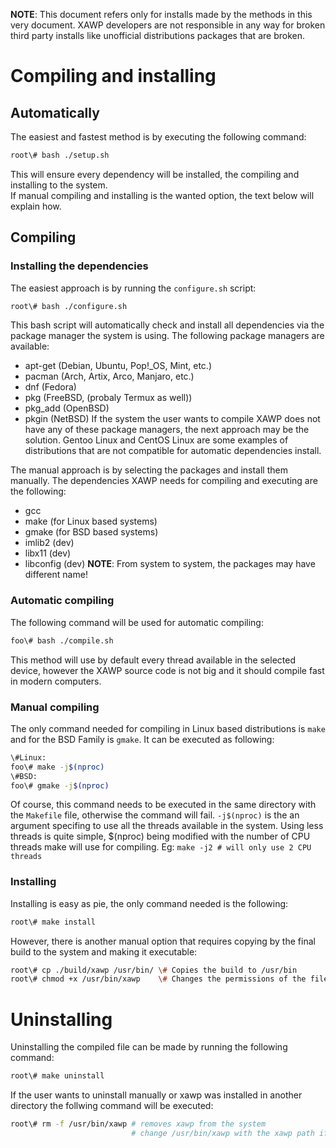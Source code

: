 **NOTE**: This document refers only for installs made by the methods in this very document. XAWP developers are not responsible in any way for broken third party installs like unofficial distributions packages that are broken.

# Compiling and installing

## Automatically
The easiest and fastest method is by executing the following command:
```bash
root\# bash ./setup.sh
```
This will ensure every dependency will be installed, the compiling and installing to the system.<br>
If manual compiling and installing is the wanted option, the text below will explain how.

## Compiling

### Installing the dependencies
The easiest approach is by running the `configure.sh` script:<br>

```bash
root\# bash ./configure.sh
```
This bash script will automatically check and install all dependencies via the package manager the system is using.
The following package managers are available:
 - apt-get   (Debian, Ubuntu, Pop!_OS, Mint, etc.)
 - pacman    (Arch, Artix, Arco, Manjaro, etc.)
 - dnf       (Fedora)
 - pkg       (FreeBSD, (probaly Termux as well))
 - pkg_add   (OpenBSD)
 - pkgin     (NetBSD)
If the system the user wants to compile XAWP does not have any of these package managers, the next approach may be the solution. Gentoo Linux and CentOS Linux are some examples of distributions that are not compatible for automatic dependencies install.<br>

The manual approach is by selecting the packages and install them manually.
The dependencies XAWP needs for compiling and executing are the following:
 - gcc
 - make      (for Linux based systems)
 - gmake     (for BSD based systems)
 - imlib2    (dev)
 - libx11    (dev)
 - libconfig (dev)
**NOTE**: From system to system, the packages may have different name!

### Automatic compiling
The following command will be used for automatic compiling:
```bash
foo\# bash ./compile.sh
```
This method will use by default every thread available in the selected device, however the XAWP source code is not big and it should compile fast in modern computers.

### Manual compiling
The only command needed for compiling in Linux based distributions is `make` and for the BSD Family is `gmake`. It can be executed as following:
```bash
\#Linux:
foo\# make -j$(nproc)
\#BSD:
foo\# gmake -j$(nproc)
```
Of course, this command needs to be executed in the same directory with the `Makefile` file, otherwise the command will fail.
`-j$(nproc)` is the an argument specifing to use all the threads available in the system. Using less threads is quite simple, $(nproc) being modified with the number of CPU threads make will use for compiling. Eg: `make -j2 # will only use 2 CPU threads`

### Installing
Installing is easy as pie, the only command needed is the following:
```bash
root\# make install
```

However, there is another manual option that requires copying by the final build to the system and making it executable:
```bash
root\# cp ./build/xawp /usr/bin/ \# Copies the build to /usr/bin
root\# chmod +x /usr/bin/xawp    \# Changes the permissions of the file to be executable
```

# Uninstalling
Uninstalling the compiled file can be made by running the following command:
```bash
root\# make uninstall
```

If the user wants to uninstall manually or xawp was installed in another directory the follwing command will be executed: 
```bash
root\# rm -f /usr/bin/xawp # removes xawp from the system
                           # change /usr/bin/xawp with the xawp path if it differs
```
